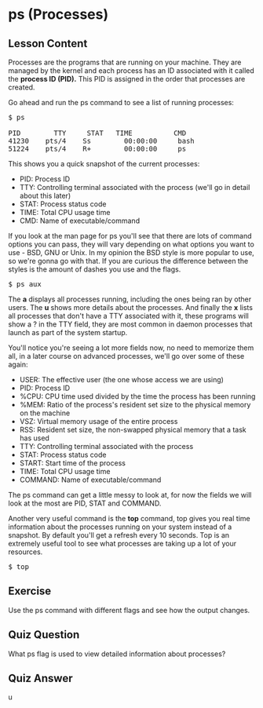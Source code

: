 # ps (Processes)

## Lesson Content

Processes are the programs that are running on your machine. They are managed by the kernel and each process has an ID associated with it called the <b>process ID (PID).</b> This PID is assigned in the order that processes are created. 

Go ahead and run the ps command to see a list of running processes:

<pre>$ ps

PID        TTY     STAT   TIME          CMD
41230    pts/4    Ss        00:00:00     bash
51224    pts/4    R+        00:00:00     ps
</pre>

This shows you a quick snapshot of the current processes:

<ul>
<li>PID: Process ID</li>
<li>TTY: Controlling terminal associated with the process (we'll go in detail about this later)</li>
<li>STAT: Process status code</li>
<li>TIME: Total CPU usage time</li>
<li>CMD: Name of executable/command</li>
</ul>

If you look at the man page for ps you'll see that there are lots of command options you can pass, they will vary depending on what options you want to use - BSD, GNU or Unix. In my opinion the BSD style is more popular to use, so we're gonna go with that. If you are curious the difference between the styles is the amount of dashes you use and the flags.

<pre>$ ps aux</pre>

The <b>a</b> displays all processes running, including the ones being ran by other users. The <b>u</b> shows more details about the processes. And finally the <b>x</b> lists all processes that don't have a TTY associated with it, these programs will show a ? in the TTY field, they are most common in daemon processes that launch as part of the system startup.

You'll notice you're seeing a lot more fields now, no need to memorize them all, in a later course on advanced processes, we'll go over some of these again:

<ul>
<li>USER: The effective user (the one whose access we are using)</li>
<li>PID: Process ID</li>
<li>%CPU: CPU time used divided by the time the process has been running</li>
<li>%MEM: Ratio of the process's resident set size to the physical memory on the machine</li>
<li>VSZ: Virtual memory usage of the entire process</li>
<li>RSS: Resident set size, the non-swapped physical memory that a task has used</li>
<li>TTY: Controlling terminal associated with the process</li>
<li>STAT: Process status code</li>
<li>START: Start time of the process</li>
<li>TIME: Total CPU usage time</li>
<li>COMMAND: Name of executable/command</li>
</ul>

The ps command can get a little messy to look at, for now the fields we will look at the most are PID, STAT and COMMAND. 

Another very useful command is the <b>top</b> command, top gives you real time information about the processes running on your system instead of a snapshot. By default you'll get a refresh every 10 seconds. Top is an extremely useful tool to see what processes are taking up a lot of your resources. 

<pre>$ top</pre>

## Exercise

Use the ps command with different flags and see how the output changes. 

## Quiz Question

What ps flag is used to view detailed information about processes?

## Quiz Answer

u